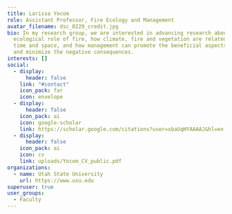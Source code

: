 ```yaml
---
title: Larissa Yocom
role: Assistant Professor, Fire Ecology and Management
avatar_filename: dsc_0229_credit.jpg
bio: In my research group, we are interested in advancing research about the
  ecological role of fire, how climate, fire and vegetation are related over
  time and space, and how management can promote the beneficial aspects of fire
  and minimize the negative consequences.
interests: []
social:
  - display:
      header: false
    link: "#contact"
    icon_pack: far
    icon: envelope
  - display:
      header: false
    icon_pack: ai
    icon: google-scholar
    link: https://scholar.google.com/citations?user=xbaUqHYAAAAJ&hl=en
  - display:
      header: false
    icon_pack: ai
    icon: cv
    link: uploads/Yocom_CV_public.pdf
organizations:
  - name: Utah State University
    url: https://www.usu.edu
superuser: true
user_groups:
  - Faculty
---
```

